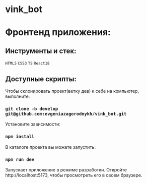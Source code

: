 # vink_bot

# Фронтенд приложения:

## Инструменты и стек:

`HTML5` `CSS3` `TS` `React18`

## Доступные скрипты:

Чтобы склонировать проект(ветку дев) к себе на компьютер, выполните:

### `git clone -b develop git@github.com:evgeniazagorodnykh/vink_bot.git`

Установите зависимости:

### `npm install`

В каталоге проекта вы можете запустить:

### `npm run dev`

Запускает приложение в режиме разработки.
Откройте http://localhost:5173, чтобы просмотреть его в своем браузере.
